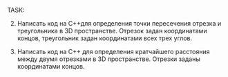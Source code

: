 TASK:
 
 2. Написать код на С++для определения точки пересечения отрезка и треугольника в 3D пространстве.
 Отрезок задан координатами концов, треугольник задан координатами всех трех углов.

 1. Написать код на С++ для определения кратчайшего расстояния между двумя отрезками в 3D пространстве.
 Отрезки заданы координатами концов.
